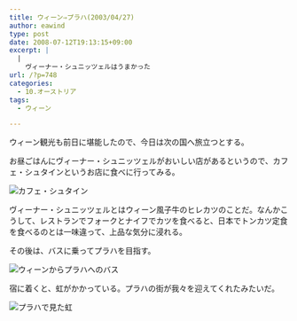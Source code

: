 ```yaml
---
title: ウィーン⇒プラハ(2003/04/27)
author: eawind
type: post
date: 2008-07-12T19:13:15+09:00
excerpt: |
  |
    ヴィーナー・シュニッツェルはうまかった
url: /?p=748
categories:
  - 10.オーストリア
tags:
  - ウィーン

---
```

ウィーン観光も前日に堪能したので、今日は次の国へ旅立つとする。

お昼ごはんにヴィーナー・シュニッツェルがおいしい店があるというので、カフェ・シュタインというお店に食べに行ってみる。

![カフェ・シュタイン](/img/wp/2008/07/200304270112321.jpg)

ヴィーナー・シュニッツェルとはウィーン風子牛のヒレカツのことだ。なんかこうして、レストランでフォークとナイフでカツを食べると、日本でトンカツ定食を食べるのとは一味違って、上品な気分に浸れる。

その後は、バスに乗ってプラハを目指す。

![ウィーンからプラハへのバス](/img/wp/2008/07/200304272308421.jpg)

宿に着くと、虹がかかっている。プラハの街が我々を迎えてくれたみたいだ。

![プラハで見た虹](/img/wp/2008/07/200304280112501.jpg)
